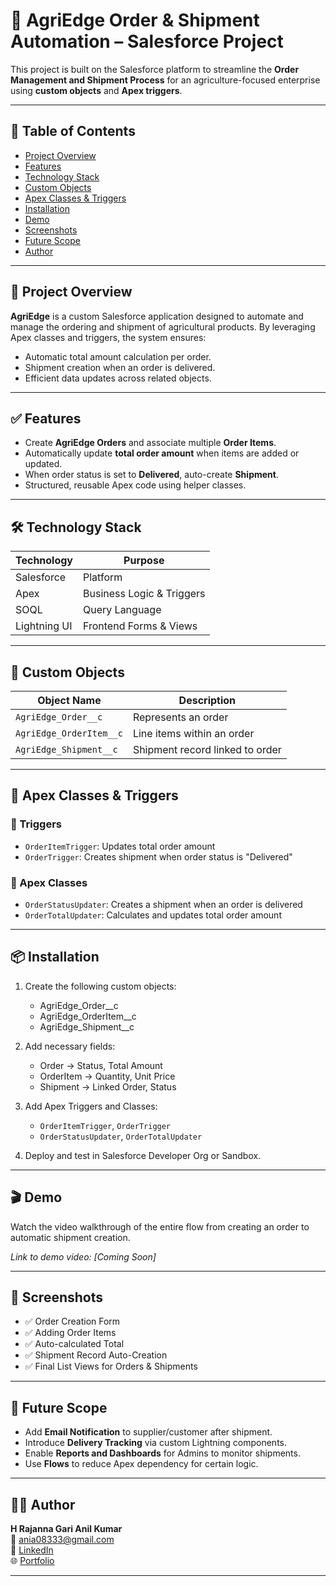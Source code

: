 # 🚜 AgriEdge Order & Shipment Automation – Salesforce Project

This project is built on the Salesforce platform to streamline the **Order Management and Shipment Process** for an agriculture-focused enterprise using **custom objects** and **Apex triggers**.

---

## 📌 Table of Contents

- [Project Overview](#project-overview)
- [Features](#features)
- [Technology Stack](#technology-stack)
- [Custom Objects](#custom-objects)
- [Apex Classes & Triggers](#apex-classes--triggers)
- [Installation](#installation)
- [Demo](#demo)
- [Screenshots](#screenshots)
- [Future Scope](#future-scope)
- [Author](#author)

---

## 🌾 Project Overview

**AgriEdge** is a custom Salesforce application designed to automate and manage the ordering and shipment of agricultural products. By leveraging Apex classes and triggers, the system ensures:

- Automatic total amount calculation per order.
- Shipment creation when an order is delivered.
- Efficient data updates across related objects.

---

## ✅ Features

- Create **AgriEdge Orders** and associate multiple **Order Items**.
- Automatically update **total order amount** when items are added or updated.
- When order status is set to **Delivered**, auto-create **Shipment**.
- Structured, reusable Apex code using helper classes.

---

## 🛠️ Technology Stack

| Technology | Purpose                  |
|------------|---------------------------|
| Salesforce | Platform                  |
| Apex       | Business Logic & Triggers |
| SOQL       | Query Language            |
| Lightning UI | Frontend Forms & Views  |

---

## 📂 Custom Objects

| Object Name                | Description                              |
|---------------------------|------------------------------------------|
| `AgriEdge_Order__c`        | Represents an order                     |
| `AgriEdge_OrderItem__c`    | Line items within an order              |
| `AgriEdge_Shipment__c`     | Shipment record linked to order         |

---

## 🧠 Apex Classes & Triggers

### 🔹 Triggers
- `OrderItemTrigger`: Updates total order amount
- `OrderTrigger`: Creates shipment when order status is "Delivered"

### 🔹 Apex Classes
- `OrderStatusUpdater`: Creates a shipment when an order is delivered
- `OrderTotalUpdater`: Calculates and updates total order amount

---

## 📦 Installation

1. Create the following custom objects:
   - AgriEdge_Order__c
   - AgriEdge_OrderItem__c
   - AgriEdge_Shipment__c

2. Add necessary fields:
   - Order → Status, Total Amount
   - OrderItem → Quantity, Unit Price
   - Shipment → Linked Order, Status

3. Add Apex Triggers and Classes:
   - `OrderItemTrigger`, `OrderTrigger`
   - `OrderStatusUpdater`, `OrderTotalUpdater`

4. Deploy and test in Salesforce Developer Org or Sandbox.

---

## 🎬 Demo

Watch the video walkthrough of the entire flow from creating an order to automatic shipment creation.

*Link to demo video: [Coming Soon]*

---

## 📸 Screenshots

- ✅ Order Creation Form
- ✅ Adding Order Items
- ✅ Auto-calculated Total
- ✅ Shipment Record Auto-Creation
- ✅ Final List Views for Orders & Shipments

---

## 🔮 Future Scope

- Add **Email Notification** to supplier/customer after shipment.
- Introduce **Delivery Tracking** via custom Lightning components.
- Enable **Reports and Dashboards** for Admins to monitor shipments.
- Use **Flows** to reduce Apex dependency for certain logic.

---

## 👨‍💻 Author

**H Rajanna Gari Anil Kumar**  
📧 ania08333@gmail.com  
🔗 [LinkedIn](https://www.linkedin.com/in/hranil)  
🌐 [Portfolio](https://anilhr.ccbp.tech/)

---

